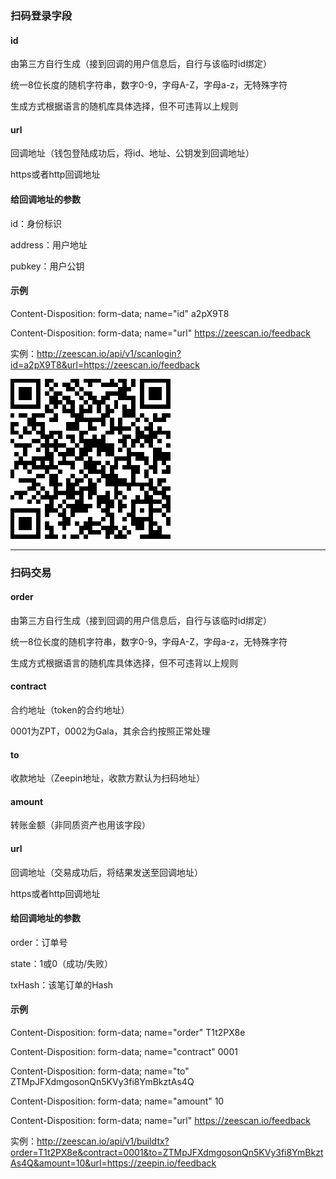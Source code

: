 ### 扫码登录字段

#### id

由第三方自行生成（接到回调的用户信息后，自行与该临时id绑定）

统一8位长度的随机字符串，数字0-9，字母A-Z，字母a-z，无特殊字符

生成方式根据语言的随机库具体选择，但不可违背以上规则

#### url

回调地址（钱包登陆成功后，将id、地址、公钥发到回调地址）

https或者http回调地址

#### 给回调地址的参数 

id：身份标识 

address：用户地址 

pubkey：用户公钥 

#### 示例

Content-Disposition: form-data; name="id"
a2pX9T8

Content-Disposition: form-data; name="url"
https://zeescan.io/feedback

实例：http://zeescan.io/api/v1/scanlogin?id=a2pX9T8&url=https://zeescan.io/feedback


![login](https://github.com/jiangonemm/GreedyFactory/blob/master/img/scanlogin.png)

--------------------------

### 扫码交易

#### order

由第三方自行生成（接到回调的用户信息后，自行与该临时id绑定）

统一8位长度的随机字符串，数字0-9，字母A-Z，字母a-z，无特殊字符

生成方式根据语言的随机库具体选择，但不可违背以上规则 

#### contract

合约地址（token的合约地址）

0001为ZPT，0002为Gala，其余合约按照正常处理

#### to

收款地址（Zeepin地址，收款方默认为扫码地址）


#### amount

转账金额（非同质资产也用该字段）

#### url

回调地址（交易成功后，将结果发送至回调地址）

https或者http回调地址


#### 给回调地址的参数 

order：订单号 

state：1或0（成功/失败） 

txHash：该笔订单的Hash

#### 示例


Content-Disposition: form-data; name="order"
T1t2PX8e

Content-Disposition: form-data; name="contract"
0001


Content-Disposition: form-data; name="to"
ZTMpJFXdmgosonQn5KVy3fi8YmBkztAs4Q


Content-Disposition: form-data; name="amount"
10

Content-Disposition: form-data; name="url"
https://zeescan.io/feedback


实例：http://zeescan.io/api/v1/buildtx?order=T1t2PX8e&contract=0001&to=ZTMpJFXdmgosonQn5KVy3fi8YmBkztAs4Q&amount=10&url=https://zeepin.io/feedback
